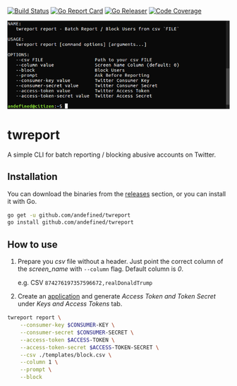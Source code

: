 [![Build Status](https://travis-ci.org/andefined/twreport.svg?branch=master)](https://travis-ci.org/andefined/twreport)
[![Go Report Card](https://goreportcard.com/badge/github.com/andefined/twreport)](https://goreportcard.com/report/github.com/andefined/twreport)
[![Go Releaser](https://img.shields.io/github/release/andefined/twreport.svg)](https://goreportcard.com/report/github.com/andefined/twreport/releases/latest)
[![Code Coverage](https://img.shields.io/codecov/c/github/andefined/twreport/master.svg)](https://codecov.io/gh/andefined/twreport/releases/latest)

[![twreport](screenshot.png)](https://github.com/andefined/twreport)

# twreport
A simple CLI for batch reporting / blocking abusive accounts on Twitter.

## Installation
You can download the binaries from the [releases](/releases) section, or you can install it with Go.

```bash
go get -u github.com/andefined/twreport
go install github.com/andefined/twreport
```

## How to use
1. Prepare you *csv* file without a header. Just point the correct column of the *screen_name* with `--column` flag. Default column is *0*.

    e.g. CSV `874276197357596672,realDonaldTrump`
2. Create an [application](https://apps.twitter.com) and generate *Access Token and Token Secret* under *Keys and Access Tokens* tab.


```bash
twreport report \
    --consumer-key $CONSUMER-KEY \
    --consumer-secret $CONSUMER-SECRET \
    --access-token $ACCESS-TOKEN \
    --access-token-secret $ACCESS-TOKEN-SECRET \
    --csv ./templates/block.csv \
    --column 1 \
    --prompt \
    --block
```
